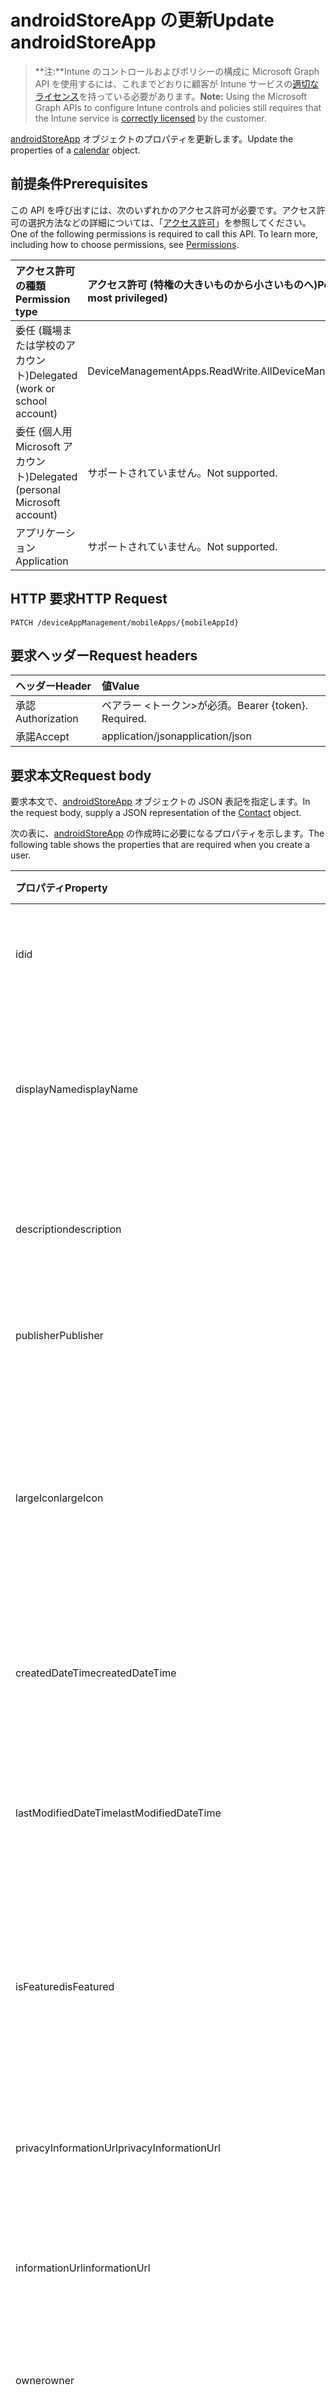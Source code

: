 # <a name="update-androidstoreapp"></a><span data-ttu-id="80c67-101">androidStoreApp の更新</span><span class="sxs-lookup"><span data-stu-id="80c67-101">Update androidStoreApp</span></span>

> <span data-ttu-id="80c67-102">**注:**Intune のコントロールおよびポリシーの構成に Microsoft Graph API を使用するには、これまでどおりに顧客が Intune サービスの[適切なライセンス](https://go.microsoft.com/fwlink/?linkid=839381)を持っている必要があります。</span><span class="sxs-lookup"><span data-stu-id="80c67-102">**Note:** Using the Microsoft Graph APIs to configure Intune controls and policies still requires that the Intune service is [correctly licensed](https://go.microsoft.com/fwlink/?linkid=839381) by the customer.</span></span>

<span data-ttu-id="80c67-103">[androidStoreApp](../resources/intune_apps_androidstoreapp.md) オブジェクトのプロパティを更新します。</span><span class="sxs-lookup"><span data-stu-id="80c67-103">Update the properties of a [calendar](../resources/intune_apps_androidstoreapp.md) object.</span></span>
## <a name="prerequisites"></a><span data-ttu-id="80c67-104">前提条件</span><span class="sxs-lookup"><span data-stu-id="80c67-104">Prerequisites</span></span>
<span data-ttu-id="80c67-p101">この API を呼び出すには、次のいずれかのアクセス許可が必要です。アクセス許可の選択方法などの詳細については、「[アクセス許可](../../../concepts/permissions_reference.md)」を参照してください。</span><span class="sxs-lookup"><span data-stu-id="80c67-p101">One of the following permissions is required to call this API. To learn more, including how to choose permissions, see [Permissions](../../../concepts/permissions_reference.md).</span></span>

|<span data-ttu-id="80c67-107">アクセス許可の種類</span><span class="sxs-lookup"><span data-stu-id="80c67-107">Permission type</span></span>|<span data-ttu-id="80c67-108">アクセス許可 (特権の大きいものから小さいものへ)</span><span class="sxs-lookup"><span data-stu-id="80c67-108">Permissions (from least to most privileged)</span></span>|
|:---|:---|
|<span data-ttu-id="80c67-109">委任 (職場または学校のアカウント)</span><span class="sxs-lookup"><span data-stu-id="80c67-109">Delegated (work or school account)</span></span>|<span data-ttu-id="80c67-110">DeviceManagementApps.ReadWrite.All</span><span class="sxs-lookup"><span data-stu-id="80c67-110">DeviceManagementApps.ReadWrite.All</span></span>|
|<span data-ttu-id="80c67-111">委任 (個人用 Microsoft アカウント)</span><span class="sxs-lookup"><span data-stu-id="80c67-111">Delegated (personal Microsoft account)</span></span>|<span data-ttu-id="80c67-112">サポートされていません。</span><span class="sxs-lookup"><span data-stu-id="80c67-112">Not supported.</span></span>|
|<span data-ttu-id="80c67-113">アプリケーション</span><span class="sxs-lookup"><span data-stu-id="80c67-113">Application</span></span>|<span data-ttu-id="80c67-114">サポートされていません。</span><span class="sxs-lookup"><span data-stu-id="80c67-114">Not supported.</span></span>|

## <a name="http-request"></a><span data-ttu-id="80c67-115">HTTP 要求</span><span class="sxs-lookup"><span data-stu-id="80c67-115">HTTP Request</span></span>
<!-- {
  "blockType": "ignored"
}
-->
``` http
PATCH /deviceAppManagement/mobileApps/{mobileAppId}
```

## <a name="request-headers"></a><span data-ttu-id="80c67-116">要求ヘッダー</span><span class="sxs-lookup"><span data-stu-id="80c67-116">Request headers</span></span>
|<span data-ttu-id="80c67-117">ヘッダー</span><span class="sxs-lookup"><span data-stu-id="80c67-117">Header</span></span>|<span data-ttu-id="80c67-118">値</span><span class="sxs-lookup"><span data-stu-id="80c67-118">Value</span></span>|
|:---|:---|
|<span data-ttu-id="80c67-119">承認</span><span class="sxs-lookup"><span data-stu-id="80c67-119">Authorization</span></span>|<span data-ttu-id="80c67-120">ベアラー &lt;トークン&gt;が必須。</span><span class="sxs-lookup"><span data-stu-id="80c67-120">Bearer {token}. Required.</span></span>|
|<span data-ttu-id="80c67-121">承諾</span><span class="sxs-lookup"><span data-stu-id="80c67-121">Accept</span></span>|<span data-ttu-id="80c67-122">application/json</span><span class="sxs-lookup"><span data-stu-id="80c67-122">application/json</span></span>|

## <a name="request-body"></a><span data-ttu-id="80c67-123">要求本文</span><span class="sxs-lookup"><span data-stu-id="80c67-123">Request body</span></span>
<span data-ttu-id="80c67-124">要求本文で、[androidStoreApp](../resources/intune_apps_androidstoreapp.md) オブジェクトの JSON 表記を指定します。</span><span class="sxs-lookup"><span data-stu-id="80c67-124">In the request body, supply a JSON representation of the [Contact](../resources/intune_apps_androidstoreapp.md) object.</span></span>

<span data-ttu-id="80c67-125">次の表に、[androidStoreApp](../resources/intune_apps_androidstoreapp.md) の作成時に必要になるプロパティを示します。</span><span class="sxs-lookup"><span data-stu-id="80c67-125">The following table shows the properties that are required when you create a user.</span></span>

|<span data-ttu-id="80c67-126">プロパティ</span><span class="sxs-lookup"><span data-stu-id="80c67-126">Property</span></span>|<span data-ttu-id="80c67-127">型</span><span class="sxs-lookup"><span data-stu-id="80c67-127">Type</span></span>|<span data-ttu-id="80c67-128">説明</span><span class="sxs-lookup"><span data-stu-id="80c67-128">Description</span></span>|
|:---|:---|:---|
|<span data-ttu-id="80c67-129">id</span><span class="sxs-lookup"><span data-stu-id="80c67-129">id</span></span>|<span data-ttu-id="80c67-130">String</span><span class="sxs-lookup"><span data-stu-id="80c67-130">String</span></span>|<span data-ttu-id="80c67-131">エンティティのキー。</span><span class="sxs-lookup"><span data-stu-id="80c67-131">Name of the entity.</span></span> <span data-ttu-id="80c67-132">[mobileApp](../resources/intune_apps_mobileapp.md) から継承します</span><span class="sxs-lookup"><span data-stu-id="80c67-132">Inherited from [mobileApp](../resources/intune_apps_mobileapp.md)</span></span>|
|<span data-ttu-id="80c67-133">displayName</span><span class="sxs-lookup"><span data-stu-id="80c67-133">displayName</span></span>|<span data-ttu-id="80c67-134">String</span><span class="sxs-lookup"><span data-stu-id="80c67-134">String</span></span>|<span data-ttu-id="80c67-135">管理者が提供またはインポートしたアプリのタイトル。</span><span class="sxs-lookup"><span data-stu-id="80c67-135">The admin provided or imported title of the app.</span></span> <span data-ttu-id="80c67-136">[mobileApp](../resources/intune_apps_mobileapp.md) から継承します</span><span class="sxs-lookup"><span data-stu-id="80c67-136">Inherited from [mobileApp](../resources/intune_apps_mobileapp.md)</span></span>|
|<span data-ttu-id="80c67-137">description</span><span class="sxs-lookup"><span data-stu-id="80c67-137">description</span></span>|<span data-ttu-id="80c67-138">String</span><span class="sxs-lookup"><span data-stu-id="80c67-138">String</span></span>|<span data-ttu-id="80c67-139">アプリの説明。</span><span class="sxs-lookup"><span data-stu-id="80c67-139">The description of the app.</span></span> <span data-ttu-id="80c67-140">[mobileApp](../resources/intune_apps_mobileapp.md) から継承します</span><span class="sxs-lookup"><span data-stu-id="80c67-140">Inherited from [mobileApp](../resources/intune_apps_mobileapp.md)</span></span>|
|<span data-ttu-id="80c67-141">publisher</span><span class="sxs-lookup"><span data-stu-id="80c67-141">Publisher</span></span>|<span data-ttu-id="80c67-142">String</span><span class="sxs-lookup"><span data-stu-id="80c67-142">String</span></span>|<span data-ttu-id="80c67-143">アプリの発行元。</span><span class="sxs-lookup"><span data-stu-id="80c67-143">The name of the app.</span></span> <span data-ttu-id="80c67-144">[mobileApp](../resources/intune_apps_mobileapp.md) から継承します</span><span class="sxs-lookup"><span data-stu-id="80c67-144">Inherited from [mobileApp](../resources/intune_apps_mobileapp.md)</span></span>|
|<span data-ttu-id="80c67-145">largeIcon</span><span class="sxs-lookup"><span data-stu-id="80c67-145">largeIcon</span></span>|[<span data-ttu-id="80c67-146">mimeContent</span><span class="sxs-lookup"><span data-stu-id="80c67-146">MimeContent</span></span>](../resources/intune_apps_mimecontent.md)|<span data-ttu-id="80c67-147">アプリの詳細に表示され、アイコンのアップロードに使用される大きいアイコン。</span><span class="sxs-lookup"><span data-stu-id="80c67-147">The large icon, to be displayed in the app details and used for upload of the icon.</span></span> <span data-ttu-id="80c67-148">[mobileApp](../resources/intune_apps_mobileapp.md) から継承します</span><span class="sxs-lookup"><span data-stu-id="80c67-148">Inherited from [mobileApp](../resources/intune_apps_mobileapp.md)</span></span>|
|<span data-ttu-id="80c67-149">createdDateTime</span><span class="sxs-lookup"><span data-stu-id="80c67-149">createdDateTime</span></span>|<span data-ttu-id="80c67-150">DateTimeOffset</span><span class="sxs-lookup"><span data-stu-id="80c67-150">DateTimeOffset</span></span>|<span data-ttu-id="80c67-151">アプリが作成された日時。</span><span class="sxs-lookup"><span data-stu-id="80c67-151">The date and time when the page was created.</span></span> <span data-ttu-id="80c67-152">[mobileApp](../resources/intune_apps_mobileapp.md) から継承します</span><span class="sxs-lookup"><span data-stu-id="80c67-152">Inherited from [mobileApp](../resources/intune_apps_mobileapp.md)</span></span>|
|<span data-ttu-id="80c67-153">lastModifiedDateTime</span><span class="sxs-lookup"><span data-stu-id="80c67-153">lastModifiedDateTime</span></span>|<span data-ttu-id="80c67-154">DateTimeOffset</span><span class="sxs-lookup"><span data-stu-id="80c67-154">DateTimeOffset</span></span>|<span data-ttu-id="80c67-155">アプリが最後に変更された日時。</span><span class="sxs-lookup"><span data-stu-id="80c67-155">The date and time when the attachment was last modified.</span></span> <span data-ttu-id="80c67-156">[mobileApp](../resources/intune_apps_mobileapp.md) から継承します</span><span class="sxs-lookup"><span data-stu-id="80c67-156">Inherited from [mobileApp](../resources/intune_apps_mobileapp.md)</span></span>|
|<span data-ttu-id="80c67-157">isFeatured</span><span class="sxs-lookup"><span data-stu-id="80c67-157">isFeatured</span></span>|<span data-ttu-id="80c67-158">Boolean</span><span class="sxs-lookup"><span data-stu-id="80c67-158">Boolean</span></span>|<span data-ttu-id="80c67-159">アプリが管理者のおすすめとしてマークされたかどうかを示す値。[mobileApp](../resources/intune_apps_mobileapp.md) から継承します</span><span class="sxs-lookup"><span data-stu-id="80c67-159">The value indicating whether the app is marked as featured by the admin. Inherited from [mobileApp](../resources/intune_apps_mobileapp.md)</span></span>|
|<span data-ttu-id="80c67-160">privacyInformationUrl</span><span class="sxs-lookup"><span data-stu-id="80c67-160">privacyInformationUrl</span></span>|<span data-ttu-id="80c67-161">String</span><span class="sxs-lookup"><span data-stu-id="80c67-161">String</span></span>|<span data-ttu-id="80c67-162">プライバシーに関する声明の URL。</span><span class="sxs-lookup"><span data-stu-id="80c67-162">The privacy statement Url.</span></span> <span data-ttu-id="80c67-163">[mobileApp](../resources/intune_apps_mobileapp.md) から継承します</span><span class="sxs-lookup"><span data-stu-id="80c67-163">Inherited from [mobileApp](../resources/intune_apps_mobileapp.md)</span></span>|
|<span data-ttu-id="80c67-164">informationUrl</span><span class="sxs-lookup"><span data-stu-id="80c67-164">informationUrl</span></span>|<span data-ttu-id="80c67-165">String</span><span class="sxs-lookup"><span data-stu-id="80c67-165">String</span></span>|<span data-ttu-id="80c67-166">詳細情報の URL。</span><span class="sxs-lookup"><span data-stu-id="80c67-166">The more information Url.</span></span> <span data-ttu-id="80c67-167">[mobileApp](../resources/intune_apps_mobileapp.md) から継承します</span><span class="sxs-lookup"><span data-stu-id="80c67-167">Inherited from [mobileApp](../resources/intune_apps_mobileapp.md)</span></span>|
|<span data-ttu-id="80c67-168">owner</span><span class="sxs-lookup"><span data-stu-id="80c67-168">owner</span></span>|<span data-ttu-id="80c67-169">String</span><span class="sxs-lookup"><span data-stu-id="80c67-169">String</span></span>|<span data-ttu-id="80c67-170">アプリの所有者。</span><span class="sxs-lookup"><span data-stu-id="80c67-170">The owner of the timesheet.</span></span> <span data-ttu-id="80c67-171">[mobileApp](../resources/intune_apps_mobileapp.md) から継承します</span><span class="sxs-lookup"><span data-stu-id="80c67-171">Inherited from [mobileApp](../resources/intune_apps_mobileapp.md)</span></span>|
|<span data-ttu-id="80c67-172">developer</span><span class="sxs-lookup"><span data-stu-id="80c67-172">developer</span></span>|<span data-ttu-id="80c67-173">String</span><span class="sxs-lookup"><span data-stu-id="80c67-173">String</span></span>|<span data-ttu-id="80c67-174">アプリの開発者。</span><span class="sxs-lookup"><span data-stu-id="80c67-174">The name of the app.</span></span> <span data-ttu-id="80c67-175">[mobileApp](../resources/intune_apps_mobileapp.md) から継承します</span><span class="sxs-lookup"><span data-stu-id="80c67-175">Inherited from [mobileApp](../resources/intune_apps_mobileapp.md)</span></span>|
|<span data-ttu-id="80c67-176">notes</span><span class="sxs-lookup"><span data-stu-id="80c67-176">notes</span></span>|<span data-ttu-id="80c67-177">String</span><span class="sxs-lookup"><span data-stu-id="80c67-177">String</span></span>|<span data-ttu-id="80c67-178">アプリ用のメモ。</span><span class="sxs-lookup"><span data-stu-id="80c67-178">Notes for the app.</span></span> <span data-ttu-id="80c67-179">[mobileApp](../resources/intune_apps_mobileapp.md) から継承します</span><span class="sxs-lookup"><span data-stu-id="80c67-179">Inherited from [mobileApp](../resources/intune_apps_mobileapp.md)</span></span>|
|<span data-ttu-id="80c67-180">publishingState</span><span class="sxs-lookup"><span data-stu-id="80c67-180">publishingState</span></span>|<span data-ttu-id="80c67-181">String</span><span class="sxs-lookup"><span data-stu-id="80c67-181">String</span></span>|<span data-ttu-id="80c67-182">アプリの発行の状態。</span><span class="sxs-lookup"><span data-stu-id="80c67-182">The publishing state for the app.</span></span> <span data-ttu-id="80c67-183">アプリが発行されていない限り、アプリを割り当てることができません。</span><span class="sxs-lookup"><span data-stu-id="80c67-183">The app cannot be assigned unless the app is published.</span></span> <span data-ttu-id="80c67-184">[mobileApp](../resources/intune_apps_mobileapp.md) から継承します。可能な値は、`notPublished`、`processing`、`published` です。</span><span class="sxs-lookup"><span data-stu-id="80c67-184">Inherited from [mobileApp](../resources/intune_apps_mobileapp.md) Possible values are: `notPublished`, `processing`, `published`.</span></span>|
|<span data-ttu-id="80c67-185">packageId</span><span class="sxs-lookup"><span data-stu-id="80c67-185">PackageId</span></span>|<span data-ttu-id="80c67-186">String</span><span class="sxs-lookup"><span data-stu-id="80c67-186">String</span></span>|<span data-ttu-id="80c67-187">パッケージの識別子。</span><span class="sxs-lookup"><span data-stu-id="80c67-187">The package identifier.</span></span>|
|<span data-ttu-id="80c67-188">appStoreUrl</span><span class="sxs-lookup"><span data-stu-id="80c67-188">appStoreUrl</span></span>|<span data-ttu-id="80c67-189">String</span><span class="sxs-lookup"><span data-stu-id="80c67-189">String</span></span>|<span data-ttu-id="80c67-190">Android アプリ ストアの URL。</span><span class="sxs-lookup"><span data-stu-id="80c67-190">The Android app store URL.</span></span>|
|<span data-ttu-id="80c67-191">minimumSupportedOperatingSystem</span><span class="sxs-lookup"><span data-stu-id="80c67-191">minimumSupportedOperatingSystem</span></span>|[<span data-ttu-id="80c67-192">androidMinimumOperatingSystem</span><span class="sxs-lookup"><span data-stu-id="80c67-192">androidMinimumOperatingSystem</span></span>](../resources/intune_apps_androidminimumoperatingsystem.md)|<span data-ttu-id="80c67-193">該当するオペレーティング システムの最小の値。</span><span class="sxs-lookup"><span data-stu-id="80c67-193">The value for the minimum applicable operating system.</span></span>|



## <a name="response"></a><span data-ttu-id="80c67-194">応答</span><span class="sxs-lookup"><span data-stu-id="80c67-194">Response</span></span>
<span data-ttu-id="80c67-195">成功した場合、このメソッドは `200 OK` 応答コードと、更新された [androidStoreApp](../resources/intune_apps_androidstoreapp.md) オブジェクトを応答本文で返します。</span><span class="sxs-lookup"><span data-stu-id="80c67-195">If successful, this method returns a `200 OK` response code and an updated [contact](../resources/intune_apps_androidstoreapp.md) object in the response body.</span></span>

## <a name="example"></a><span data-ttu-id="80c67-196">例</span><span class="sxs-lookup"><span data-stu-id="80c67-196">Example</span></span>
### <a name="request"></a><span data-ttu-id="80c67-197">要求</span><span class="sxs-lookup"><span data-stu-id="80c67-197">Request</span></span>
<span data-ttu-id="80c67-198">以下は、要求の例です。</span><span class="sxs-lookup"><span data-stu-id="80c67-198">Here is an example of the request.</span></span>
``` http
PATCH https://graph.microsoft.com/v1.0/deviceAppManagement/mobileApps/{mobileAppId}
Content-type: application/json
Content-length: 948

{
  "displayName": "Display Name value",
  "description": "Description value",
  "publisher": "Publisher value",
  "largeIcon": {
    "@odata.type": "microsoft.graph.mimeContent",
    "type": "Type value",
    "value": "dmFsdWU="
  },
  "lastModifiedDateTime": "2017-01-01T00:00:35.1329464-08:00",
  "isFeatured": true,
  "privacyInformationUrl": "https://example.com/privacyInformationUrl/",
  "informationUrl": "https://example.com/informationUrl/",
  "owner": "Owner value",
  "developer": "Developer value",
  "notes": "Notes value",
  "publishingState": "processing",
  "packageId": "Package Id value",
  "appStoreUrl": "https://example.com/appStoreUrl/",
  "minimumSupportedOperatingSystem": {
    "@odata.type": "microsoft.graph.androidMinimumOperatingSystem",
    "v4_0": true,
    "v4_0_3": true,
    "v4_1": true,
    "v4_2": true,
    "v4_3": true,
    "v4_4": true,
    "v5_0": true,
    "v5_1": true
  }
}
```

### <a name="response"></a><span data-ttu-id="80c67-199">応答</span><span class="sxs-lookup"><span data-stu-id="80c67-199">Response</span></span>
<span data-ttu-id="80c67-p115">以下は、応答の例です。注:簡潔にするために、ここに示す応答オブジェクトは切り詰められている場合があります。すべてのプロパティは実際の呼び出しから返されます。</span><span class="sxs-lookup"><span data-stu-id="80c67-p115">Here is an example of the response. Note: The response object shown here may be truncated for brevity. All of the properties will be returned from an actual call.</span></span>
``` http
HTTP/1.1 200 OK
Content-Type: application/json
Content-Length: 1110

{
  "@odata.type": "#microsoft.graph.androidStoreApp",
  "id": "1f2b7654-7654-1f2b-5476-2b1f54762b1f",
  "displayName": "Display Name value",
  "description": "Description value",
  "publisher": "Publisher value",
  "largeIcon": {
    "@odata.type": "microsoft.graph.mimeContent",
    "type": "Type value",
    "value": "dmFsdWU="
  },
  "createdDateTime": "2017-01-01T00:02:43.5775965-08:00",
  "lastModifiedDateTime": "2017-01-01T00:00:35.1329464-08:00",
  "isFeatured": true,
  "privacyInformationUrl": "https://example.com/privacyInformationUrl/",
  "informationUrl": "https://example.com/informationUrl/",
  "owner": "Owner value",
  "developer": "Developer value",
  "notes": "Notes value",
  "publishingState": "processing",
  "packageId": "Package Id value",
  "appStoreUrl": "https://example.com/appStoreUrl/",
  "minimumSupportedOperatingSystem": {
    "@odata.type": "microsoft.graph.androidMinimumOperatingSystem",
    "v4_0": true,
    "v4_0_3": true,
    "v4_1": true,
    "v4_2": true,
    "v4_3": true,
    "v4_4": true,
    "v5_0": true,
    "v5_1": true
  }
}
```



